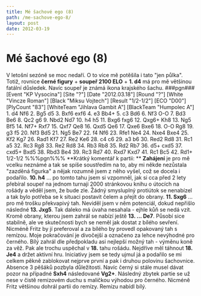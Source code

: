 ```yaml
---
title: Mé šachové ego (8)
path: /me-sachove-ego-8/
layout: post
date: 2012-03-19
---
```


# Mé šachové ego (8)

V letošní sezóně se moc nedaří. O to více mě potěšila i tato "jen půlka". Totiž, rovnice **černé figury** \+ **soupeř 2100 ELO** \+ **1\. d4** má pro mě většinou fatální důsledek. Navíc soupeř je známá ikona krajského šachu. ###pgn### [Event "KP Vysocina"] [Site "?"] [Date "2012.03.18"] [Round "?"] [White "Vincze Roman"] [Black "Miksu Vojtech"] [Result "1/2-1/2"] [ECO "D00"] [PlyCount "83"] [WhiteTeam "Jihlava Gambit A"] [BlackTeam "Humpolec A"] 1\. d4 Nf6 2. Bg5 d5 3. Bxf6 exf6 4. e3 Bb4+ 5. c3 Bd6 6. Nf3 O-O 7. Bd3 Be6 8. Qc2 g6 9. Nbd2 Nd7 10. h4 h5 11. Bxg6 fxg6 12. Qxg6+ Kh8 13. Ng5 Bf5 14. Nf7+ Rxf7 15. Qxf7 Qe8 16. Qxd5 Qe6 17. Qxe6 Bxe6 18. O-O Rg8 19. g3 f5 20. Nf3 Bd5 21\. Ng5 Be7 22. f4 Nf6 23. Rfe1 Ne4 24. Nxe4 Bxe4 25. Kf2 Kg7 26. Rad1 Kf7 27. Re2 Ke6 28. c4 c6 29. a3 b6 30. Red2 Rd8 31. Rc1 a5 32. Rc3 Rg8 33. Re2 Rd8 34. Rb3 Rb8 35. Rd2 Rb7 36. d5+ cxd5 37. cxd5+ Bxd5 38. Rbd3 Be4 39. Rc3 Rd7 40. Rxd7 Kxd7 41. Rc1 Bc5 42. Rd1+ 1/2-1/2 %%%pgn%%% **Krátký komentář k partii: ** **Zahájení** je pro mě vcelku neznámé a tak se spíše soustředím na to, aby mi někde nezůstala "zazděná figurka" a nějak rozumně jsem z něho vyšel, což se docela i podařilo. **10\. h4** ... po tomto tahu jsem si vzpomněl, jak si cca před 2 lety přebíral soupeř na jednom turnaji 2000 stránkovou knihu o útocích na rošády a věděl jsem, že bude zle. Žádný smysluplný protiútok se nenabízel a tak bylo potřeba se k situaci postavit čelem a přejít do obrany. **11\. Sxg6** ... pro mě trošku překvapivý tah. Neviděl jsem v něm potenciál, dokud nepřišlo následné **13\. Jxg5**. Tak daleko má úvaha nesahala - ejhle kůň se nedá vzít. Kromě obrany, kterou jsem zahrál se nabízí ještě **13\. ... De7**. Působí sice stabilně, ale ve skutečnosti bych se neměl jak dostat z bílého sevření. Nicméně Fritz by jí preferoval a za bílého by provedl opakovaný tah s remízou. Moje pokračování je divočejší a označeno za lehce nevýhodné pro černého. Bílý zahrál dle předpokladu asi nejlepší možný tah - výměnu koně za věž. Pak ale trochu uspěchal v **18.** tahu rošádu. Nejdříve měl táhnout **18\. Je4** a držet aktivní hru. Iniciativy jsem se tedy ujmul já a podařilo se mi celkem pěkně zablokovat nejprve první a pak i druhou polovinu šachovnice. Absence 3 pěšáků pozbyla důležitosti. Navíc černý si stále musel dávat pozor na případné **Sxh4** následované **Vg2+**. Následný zbytek partie se už nese v čistě remizovém duchu s maličkou výhodou pro černého. Nicméně Fritz většinou dohrál partii do remízy. Remízu nabídl bílý.